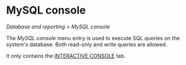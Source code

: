 # MySQL console

 *Database and reporting > MySQL console*

The *MySQL console* menu entry is used to execute SQL queries on the system's database. Both read-only and write queries are allowed. 

It only contains the [INTERACTIVE CONSOLE](./04a_InteractiveConsole.md) tab.